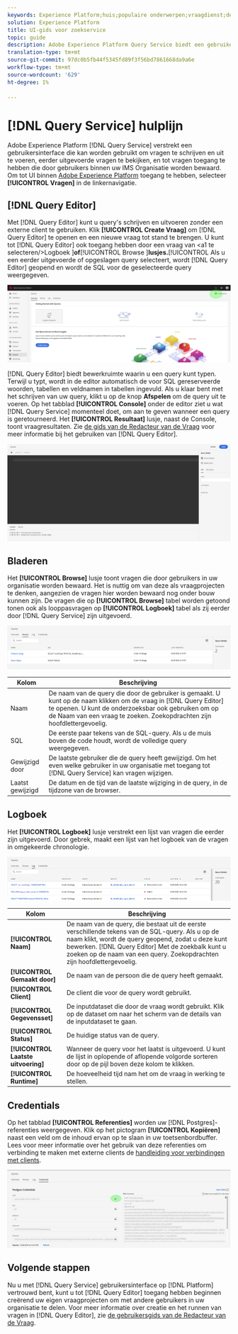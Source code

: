 ```yaml
---
keywords: Experience Platform;huis;populaire onderwerpen;vraagdienst;de dienst van de Vraag;vraag;vraagredacteur;de redacteur van de vraag;de redacteur van de Vraag;
solution: Experience Platform
title: UI-gids voor zoekservice
topic: guide
description: Adobe Experience Platform Query Service biedt een gebruikersinterface die kan worden gebruikt voor het schrijven en uitvoeren van query's, het weergeven van eerder uitgevoerde query's en het openen van query's die zijn opgeslagen door gebruikers binnen uw IMS-organisatie.
translation-type: tm+mt
source-git-commit: 97dc0b5fb44f5345fd89f3f56bd7861668da9a6e
workflow-type: tm+mt
source-wordcount: '629'
ht-degree: 1%

---
```



# [!DNL Query Service] hulplijn

Adobe Experience Platform [!DNL Query Service] verstrekt een gebruikersinterface die kan worden gebruikt om vragen te schrijven en uit te voeren, eerder uitgevoerde vragen te bekijken, en tot vragen toegang te hebben die door gebruikers binnen uw IMS Organisatie worden bewaard. Om tot UI binnen [Adobe Experience Platform][platform-ui] toegang te hebben, selecteer **[!UICONTROL Vragen]** in de linkernavigatie.

## [!DNL Query Editor]

Met [!DNL Query Editor] kunt u query&#39;s schrijven en uitvoeren zonder een externe client te gebruiken. Klik **[!UICONTROL Create Vraag]** om [!DNL Query Editor] te openen en een nieuwe vraag tot stand te brengen. U kunt tot [!DNL Query Editor] ook toegang hebben door een vraag van &lt;a1 te selecteren/>Logboek ]**of**[!UICONTROL  Browse ]**lusjes.**[!UICONTROL  Als u een eerder uitgevoerde of opgeslagen query selecteert, wordt [!DNL Query Editor] geopend en wordt de SQL voor de geselecteerde query weergegeven.

![Image](../images/queries/ui-overview/overview.png)

[!DNL Query Editor] biedt bewerkruimte waarin u een query kunt typen. Terwijl u typt, wordt in de editor automatisch de voor SQL gereserveerde woorden, tabellen en veldnamen in tabellen ingevuld. Als u klaar bent met het schrijven van uw query, klikt u op de knop **Afspelen** om de query uit te voeren. Op het tabblad **[!UICONTROL Console]** onder de editor ziet u wat [!DNL Query Service] momenteel doet, om aan te geven wanneer een query is geretourneerd. Het **[!UICONTROL Resultaat]** lusje, naast de Console, toont vraagresultaten. Zie [de gids van de Redacteur van de Vraag][query-editor] voor meer informatie bij het gebruiken van [!DNL Query Editor].

![Afbeelding](../images/queries/ui-overview/query-editor.png)

## Bladeren

Het **[!UICONTROL Browse]** lusje toont vragen die door gebruikers in uw organisatie worden bewaard. Het is nuttig om van deze als vraagprojecten te denken, aangezien de vragen hier worden bewaard nog onder bouw kunnen zijn. De vragen die op **[!UICONTROL Browse]** tabel worden getoond tonen ook als looppasvragen op **[!UICONTROL Logboek]** tabel als zij eerder door [!DNL Query Service] zijn uitgevoerd.

![Afbeelding](../images/queries/ui-overview/browse.png)

| Kolom | Beschrijving |
| --- | --- |
| Naam | De naam van de query die door de gebruiker is gemaakt. U kunt op de naam klikken om de vraag in [!DNL Query Editor] te openen. U kunt de onderzoeksbar ook gebruiken om op de Naam van een vraag te zoeken. Zoekopdrachten zijn hoofdlettergevoelig. |
| SQL | De eerste paar tekens van de SQL-query. Als u de muis boven de code houdt, wordt de volledige query weergegeven. |
| Gewijzigd door | De laatste gebruiker die de query heeft gewijzigd. Om het even welke gebruiker in uw organisatie met toegang tot [!DNL Query Service] kan vragen wijzigen. |
| Laatst gewijzigd | De datum en de tijd van de laatste wijziging in de query, in de tijdzone van de browser. |

## Logboek

Het **[!UICONTROL Logboek]** lusje verstrekt een lijst van vragen die eerder zijn uitgevoerd. Door gebrek, maakt een lijst van het logboek van de vragen in omgekeerde chronologie.

![Afbeelding](../images/queries/ui-overview/log.png)

| Kolom | Beschrijving |
| --- | --- |
| **[!UICONTROL Naam]** | De naam van de query, die bestaat uit de eerste verschillende tekens van de SQL-query. Als u op de naam klikt, wordt de query geopend, zodat u deze kunt bewerken. [!DNL Query Editor] Met de zoekbalk kunt u zoeken op de naam van een query. Zoekopdrachten zijn hoofdlettergevoelig. |
| **[!UICONTROL Gemaakt door]** | De naam van de persoon die de query heeft gemaakt. |
| **[!UICONTROL Client]** | De client die voor de query wordt gebruikt. |
| **[!UICONTROL Gegevensset]** | De inputdataset die door de vraag wordt gebruikt. Klik op de dataset om naar het scherm van de details van de inputdataset te gaan. |
| **[!UICONTROL Status]** | De huidige status van de query. |
| **[!UICONTROL Laatste uitvoering]** | Wanneer de query voor het laatst is uitgevoerd. U kunt de lijst in oplopende of aflopende volgorde sorteren door op de pijl boven deze kolom te klikken. |
| **[!UICONTROL Runtime]** | De hoeveelheid tijd nam het om de vraag in werking te stellen. |

## Credentials

Op het tabblad **[!UICONTROL Referenties]** worden uw [!DNL Postgres]-referenties weergegeven. Klik op het pictogram **[!UICONTROL Kopiëren]** naast een veld om de inhoud ervan op te slaan in uw toetsenbordbuffer. Lees voor meer informatie over het gebruik van deze referenties om verbinding te maken met externe clients de [handleiding voor verbindingen met clients][connect-clients].

![Afbeelding](../images/queries/ui-overview/credentials.png)

## Volgende stappen

Nu u met [!DNL Query Service] gebruikersinterface op [!DNL Platform] vertrouwd bent, kunt u tot [!DNL Query Editor] toegang hebben beginnen creërend uw eigen vraagprojecten om met andere gebruikers in uw organisatie te delen. Voor meer informatie over creatie en het runnen van vragen in [!DNL Query Editor], zie [de gebruikersgids van de Redacteur van de Vraag][query-editor].

[platform-ui]: https://platform.adobe.com
[query-editor]: user-guide.md
[connect-clients]: ../clients/overview.md
